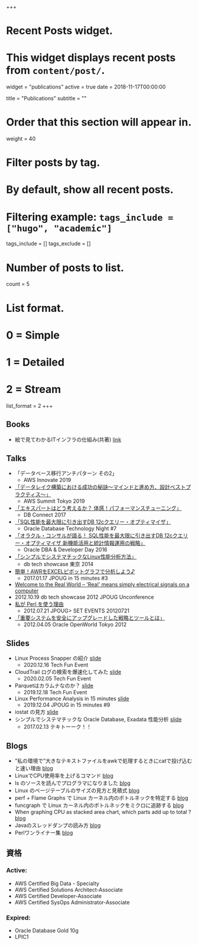 +++
# Recent Posts widget.
# This widget displays recent posts from `content/post/`.
widget = "publications"
active = true
date = 2018-11-17T00:00:00

title = "Publications"
subtitle = ""

# Order that this section will appear in.
weight = 40

# Filter posts by tag.
#  By default, show all recent posts.
#  Filtering example: `tags_include = ["hugo", "academic"]`
tags_include = []
tags_exclude = []

# Number of posts to list.
count = 5

# List format.
#   0 = Simple
#   1 = Detailed
#   2 = Stream
list_format = 2
+++

## Books

* 絵で見てわかるITインフラの仕組み(共著) [link](https://www.amazon.co.jp/dp/B07R21VSNC/)

## Talks

* 「データベース移行アンチパターン その2」
    * AWS Innovate 2019
* [「データレイク構築における成功の秘訣～マインドと進め方、設計ベストプラクティス～」](https://yohei-a.hatenablog.jp/entry/20190616/1560694739) 
    * AWS Summit Tokyo 2019
* [「エキスパートはどう考えるか？ 体感！パフォーマンスチューニング」](https://yohei-a.hatenablog.jp/entry/20170402/1491092892) 
    * DB Connect 2017
* [「SQL性能を最大限に引き出すDB 12cクエリー・オプティマイザ」](https://yohei-a.hatenablog.jp/entry/20170402/1491090268)
    *  Oracle Database Technology Night #7
* [「オラクル・コンサルが語る！ SQL性能を最大限に引き出すDB 12cクエリー・オプティマイザ 新機能活用と統計情報運用の戦略」](https://yohei-a.hatenablog.jp/entry/20161207/1481120668)
    * Oracle DBA & Developer Day 2016 
* [「シンプルでシステマチックなLinux性能分析方法」](https://yohei-a.hatenablog.jp/entry/20141115/1416025960)
    *  db tech showcase 東京 2014
* [簡単！AWRをEXCELピボットグラフで分析しよう♪](https://yohei-a.hatenablog.jp/entry/20170305/1488699773)
    * 2017.01.17 JPOUG in 15 minutes #3
* [Welcome to the Real World – 'Real' means simply electrical signals on a computer](https://yohei-a.hatenablog.jp/entry/20121019/1350628016)
 * 2012.10.19 db tech showcase 2012 JPOUG Unconference
* [私が Perl を使う理由](https://yohei-a.hatenablog.jp/entry/20120807/1344314570)
  * 2012.07.21 JPOUG> SET EVENTS 20120721
* [「重要システムを安全にアップグレードした戦略とツールとは」](https://yohei-a.hatenablog.jp/entry/20120214/1329194681) 
    * 2012.04.05 Oracle OpenWorld Tokyo 2012

## Slides
* Linux Process Snapper の紹介 [slide](https://www.slideshare.net/yoheiazekatsu/linux-process-snapper-introduction)
    * 2020.12.16 Tech Fun Event
* CloudTrail ログの検索を爆速化してみた [slide](https://www.slideshare.net/yoheiazekatsu/cloudtrail-229942636)
    * 2020.02.05 Tech Fun Event
* Parquetはカラムナなのか？ [slide](https://www.slideshare.net/yoheiazekatsu/parquet-207178617)
    * 2019.12.18 Tech Fun Event
* Linux Performance Analysis in 15 minutes [slide](https://www.slideshare.net/yoheiazekatsu/linux-performance-analysis-in-15-minutes)
    * 2019.12.04 JPOUG in 15 minutes #9
* iostat の見方 [slide](https://www.slideshare.net/yoheiazekatsu/iostat)
* シンプルでシステマチックな Oracle Database, Exadata 性能分析 [slide](https://www.slideshare.net/yoheiazekatsu/oracle-database-exadata)
    * 2017.02.13 テキトーーク！！

## Blogs
* ”私の環境で”大きなテキストファイルをawkで処理するときにcatで投げ込むと速い理由 [blog](https://yohei-a.hatenablog.jp/entry/20150803/1438624076)
* LinuxでCPU使用率を上げるコマンド [blog](https://yohei-a.hatenablog.jp/entry/20141007/1412690972)
* ls のソースを読んでプログラマになりました [blog](https://yohei-a.hatenablog.jp/entry/20140308/1394287447)
* Linux のページテーブルのサイズの見方と見積式 [blog](https://yohei-a.hatenablog.jp/entry/20150903/1441252765)
* perf + Flame Graphs で Linux カーネル内のボトルネックを特定する [blog](https://yohei-a.hatenablog.jp/entry/20150706/1436208007)
* funcgraph で Linux カーネル内のボトルネックをミクロに追跡する [blog](https://yohei-a.hatenablog.jp/entry/20150708/1436312890)
* When graphing CPU as stacked area chart, which parts add up to total ? [blog](https://yohei-a.hatenablog.jp/entry/20191222/1576947710)
* Javaのスレッドダンプの読み方 [blog](https://yohei-a.hatenablog.jp/entry/20150101/1420112104)
* Perlワンライナー集 [blog](https://yohei-a.hatenablog.jp/entry/20150711/1436623390)

## 資格
### Active:
* AWS Certified Big Data - Specialty
* AWS Certified Solutions Architect-Associate
* AWS Certified Developer-Associate
* AWS Certified SysOps Administrator-Associate

### Expired:
* Oracle Database Gold 10g
* LPIC1
